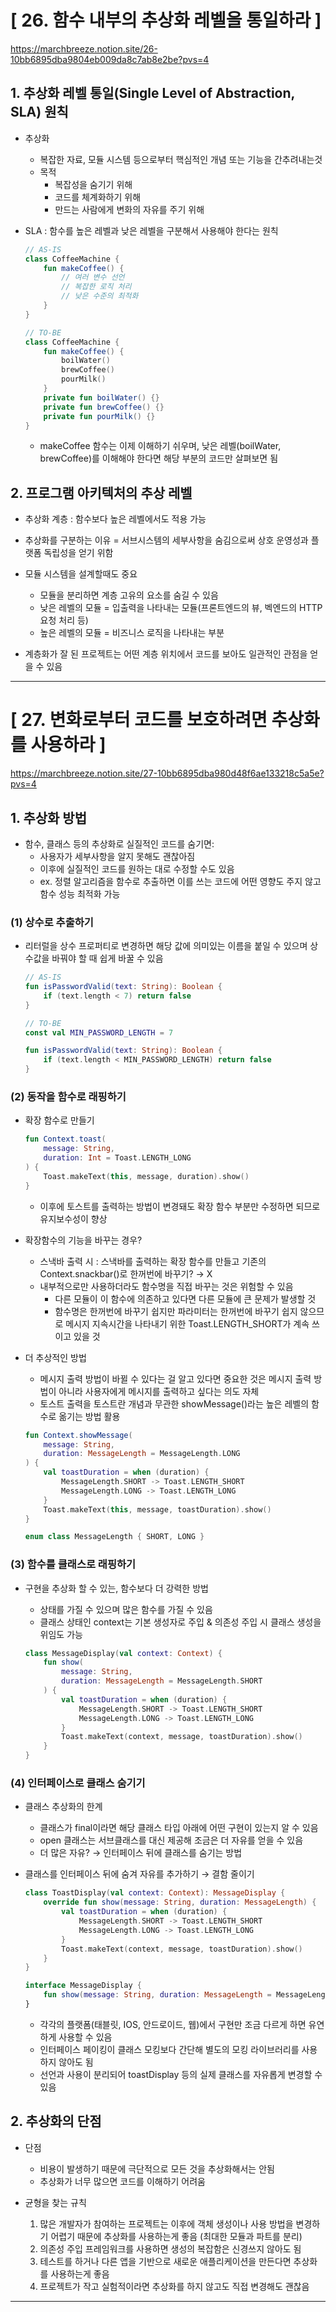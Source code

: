 # [ 26. 함수 내부의 추상화 레벨을 통일하라 ]
https://marchbreeze.notion.site/26-10bb6895dba9804eb009da8c7ab8e2be?pvs=4

## **1. 추상화 레벨 통일(Single Level of Abstraction, SLA) 원칙**

- 추상화
    - 복잡한 자료, 모듈 시스템 등으로부터 핵심적인 개념 또는 기능을 간추려내는것
    - 목적
        - 복잡성을 숨기기 위해
        - 코드를 체계화하기 위해
        - 만드는 사람에게 변화의 자유를 주기 위해

- SLA : 함수를 높은 레벨과 낮은 레벨을 구분해서 사용해야 한다는 원칙

    ```kotlin
    // AS-IS
    class CoffeeMachine {
        fun makeCoffee() {
            // 여러 변수 선언
            // 복잡한 로직 처리
            // 낮은 수준의 최적화
        }
    }
    ```

    ```kotlin
    // TO-BE
    class CoffeeMachine {
        fun makeCoffee() {
            boilWater()
            brewCoffee()
            pourMilk()
        }
        private fun boilWater() {}
        private fun brewCoffee() {}
        private fun pourMilk() {}
    }
    ```

    - makeCoffee 함수는 이제 이해하기 쉬우며, 낮은 레벨(boilWater, brewCoffee)를 이해해야 한다면 해당 부분의 코드만 살펴보면 됨

## 2. **프로그램 아키텍처의 추상 레벨**

- 추상화 계층 : 함수보다 높은 레벨에서도 적용 가능
- 추상화를 구분하는 이유 = 서브시스템의 세부사항을 숨김으로써 상호 운영성과 플랫폼 독립성을 얻기 위함


- 모듈 시스템을 설계할때도 중요
    - 모듈을 분리하면 계층 고유의 요소를 숨길 수 있음
    - 낮은 레벨의 모듈 = 입출력을 나타내는 모듈(프론트엔드의 뷰, 벡엔드의 HTTP 요청 처리 등)
    - 높은 레벨의 모듈 = 비즈니스 로직을 나타내는 부분

- 계층화가 잘 된 프로젝트는 어떤 계층 위치에서 코드를 보아도 일관적인 관점을 얻을 수 있음



---



# [ 27. 변화로부터 코드를 보호하려면 추상화를 사용하라 ]
https://marchbreeze.notion.site/27-10bb6895dba980d48f6ae133218c5a5e?pvs=4

## 1. 추상화 방법

- 함수, 클래스 등의 추상화로 실질적인 코드를 숨기면:
    - 사용자가 세부사항을 알지 못해도 괜찮아짐
    - 이후에 실질적인 코드를 원하는 대로 수정할 수도 있음
    - ex. 정렬 알고리즘을 함수로 추출하면 이를 쓰는 코드에 어떤 영향도 주지 않고 함수 성능 최적화 가능

### (1) 상수로 추출하기

- 리터럴을 상수 프로퍼티로 변경하면 해당 값에 의미있는 이름을 붙일 수 있으며 상수값을 바꿔야 할 때 쉽게 바꿀 수 있음

    ```kotlin
    // AS-IS
    fun isPasswordValid(text: String): Boolean {
        if (text.length < 7) return false
    }
    ```

    ```kotlin
    // TO-BE
    const val MIN_PASSWORD_LENGTH = 7
    
    fun isPasswordValid(text: String): Boolean {
        if (text.length < MIN_PASSWORD_LENGTH) return false
    }
    ```


### (2) 동작을 함수로 래핑하기

- 확장 함수로 만들기

    ```kotlin
    fun Context.toast(
        message: String,
        duration: Int = Toast.LENGTH_LONG
    ) {
        Toast.makeText(this, message, duration).show()
    }
    ```

    - 이후에 토스트를 출력하는 방법이 변경돼도 확장 함수 부분만 수정하면 되므로 유지보수성이 향상

- 확장함수의 기능을 바꾸는 경우?
    - 스낵바 출력 시 : 스낵바를 출력하는 확장 함수를 만들고 기존의 Context.snackbar()로 한꺼번에 바꾸기? → X
    - 내부적으로만 사용하더라도 함수명을 직접 바꾸는 것은 위험할 수 있음
        - 다른 모듈이 이 함수에 의존하고 있다면 다른 모듈에 큰 문제가 발생할 것
        - 함수명은 한꺼번에 바꾸기 쉽지만 파라미터는 한꺼번에 바꾸기 쉽지 않으므로 메시지 지속시간을 나타내기 위한 Toast.LENGTH_SHORT가 계속 쓰이고 있을 것

- 더 추상적인 방법
    - 메시지 출력 방법이 바뀔 수 있다는 걸 알고 있다면 중요한 것은 메시지 출력 방법이 아니라 사용자에게 메시지를 출력하고 싶다는 의도 자체
    - 토스트 출력을 토스트란 개념과 무관한 showMessage()라는 높은 레벨의 함수로 옮기는 방법 활용

    ```kotlin
    fun Context.showMessage(
        message: String,
        duration: MessageLength = MessageLength.LONG
    ) {
        val toastDuration = when (duration) {
            MessageLength.SHORT -> Toast.LENGTH_SHORT
            MessageLength.LONG -> Toast.LENGTH_LONG
        }
        Toast.makeText(this, message, toastDuration).show()
    }
    
    enum class MessageLength { SHORT, LONG }
    ```


### (3) 함수를 클래스로 래핑하기

- 구현을 추상화 할 수 있는, 함수보다 더 강력한 방법
    - 상태를 가질 수 있으며 많은 함수를 가질 수 있음
    - 클래스 상태인 context는 기본 생성자로 주입 & 의존성 주입 시 클래스 생성을 위임도 가능

    ```kotlin
    class MessageDisplay(val context: Context) {
        fun show(
            message: String,
            duration: MessageLength = MessageLength.SHORT
        ) {
            val toastDuration = when (duration) {
                MessageLength.SHORT -> Toast.LENGTH_SHORT
                MessageLength.LONG -> Toast.LENGTH_LONG
            }
            Toast.makeText(context, message, toastDuration).show()
        }
    }
    ```


### (4) 인터페이스로 클래스 숨기기

- 클래스 추상화의 한계
    - 클래스가 final이라면 해당 클래스 타입 아래에 어떤 구현이 있는지 알 수 있음
    - open 클래스는 서브클래스를 대신 제공해 조금은 더 자유를 얻을 수 있음
    - 더 많은 자유? → 인터페이스 뒤에 클래스를 숨기는 방법

- 클래스를 인터페이스 뒤에 숨겨 자유를 추가하기 → 결함 줄이기

    ```kotlin
    class ToastDisplay(val context: Context): MessageDisplay {
        override fun show(message: String, duration: MessageLength) {
            val toastDuration = when (duration) {
                MessageLength.SHORT -> Toast.LENGTH_SHORT
                MessageLength.LONG -> Toast.LENGTH_LONG
            }
            Toast.makeText(context, message, toastDuration).show()
        }
    }
    
    interface MessageDisplay {
        fun show(message: String, duration: MessageLength = MessageLength.SHORT)
    }
    ```

    - 각각의 플랫폼(태블릿, IOS, 안드로이드, 웹)에서 구현만 조금 다르게 하면 유연하게 사용할 수 있음
    - 인터페이스 페이킹이 클래스 모킹보다 간단해 별도의 모킹 라이브러리를 사용하지 않아도 됨
    - 선언과 사용이 분리되어 toastDisplay 등의 실제 클래스를 자유롭게 변경할 수 있음

## 2. 추상화의 단점

- 단점
    - 비용이 발생하기 때문에 극단적으로 모든 것을 추상화해서는 안됨
    - 추상화가 너무 많으면 코드를 이해하기 어려움

- 균형을 찾는 규칙
    1. 많은 개발자가 참여하는 프로젝트는 이후에 객체 생성이나 사용 방법을 변경하기 어렵기 때문에 추상화를 사용하는게 좋음 (최대한 모듈과 파트를 분리)
    2. 의존성 주입 프레임워크를 사용하면 생성의 복잡함은 신경쓰지 않아도 됨
    3. 테스트를 하거나 다른 앱을 기반으로 새로운 애플리케이션을 만든다면 추상화를 사용하는게 좋음
    4. 프로젝트가 작고 실험적이라면 추상화를 하지 않고도 직접 변경해도 괜찮음




---



